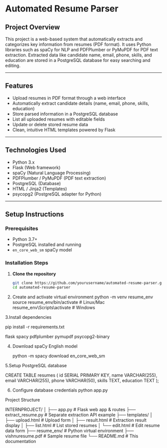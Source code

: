 # Automated Resume Parser

## Project Overview
This project is a web-based system that automatically extracts and categorizes key information from resumes (PDF format). It uses Python libraries such as spaCy for NLP and PDFPlumber or PyMuPDF for PDF text extraction. Extracted data like candidate name, email, phone, skills, and education are stored in a PostgreSQL database for easy searching and editing.

---

## Features
- Upload resumes in PDF format through a web interface
- Automatically extract candidate details (name, email, phone, skills, education)
- Store parsed information in a PostgreSQL database
- List all uploaded resumes with editable fields
- Update or delete stored resume data
- Clean, intuitive HTML templates powered by Flask

---

## Technologies Used
- Python 3.x
- Flask (Web framework)
- spaCy (Natural Language Processing)
- PDFPlumber / PyMuPDF (PDF text extraction)
- PostgreSQL (Database)
- HTML / Jinja2 (Templates)
- psycopg2 (PostgreSQL adapter for Python)

---

## Setup Instructions

### Prerequisites
- Python 3.7+
- PostgreSQL installed and running
- `en_core_web_sm` spaCy model

### Installation Steps

1. **Clone the repository**
   ```bash
   git clone https://github.com/yourusername/automated-resume-parser.git
   cd automated-resume-parser
2. Create and activate virtual environment
   python -m venv resume_env
source resume_env/bin/activate   # Linux/Mac
resume_env\Scripts\activate      # Windows

3.Install dependencies

pip install -r requirements.txt

flask
spacy
pdfplumber
pymupdf
psycopg2-binary

4. Download spaCy English model

   python -m spacy download en_core_web_sm

5.Setup PostgreSQL database

CREATE TABLE resumes (
    id SERIAL PRIMARY KEY,
    name VARCHAR(255),
    email VARCHAR(255),
    phone VARCHAR(50),
    skills TEXT,
    education TEXT
);

6. Configure database credentials
   python app.py

Project Structure

INTERNPROJECT/
│
├── app.py                 # Flask web app & routes
├── extract_resume.py      # Separate extraction API example
├── templates/
│   ├── upload.html        # Upload form
│   ├── result.html        # Extraction result display
│   ├── list.html          # List stored resumes
│   └── edit.html          # Edit resume data form
├── resume_env/            # Python virtual environment
├── vishnuresume.pdf       # Sample resume file
└── README.md              # This documentation

